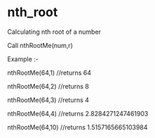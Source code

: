 # nth_root
Calculating nth root of a number

Call nthRootMe(num,r) 


Example :- 


nthRootMe(64,1)  //returns 64

nthRootMe(64,2)  //returns 8

nthRootMe(64,3)  //returns 4

nthRootMe(64,4)  //returns 2.8284271247461903

nthRootMe(64,10) //returns 1.5157165665103984
